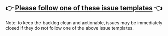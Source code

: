 ## 👉 [Please follow one of these issue templates](https://github.com/acme-iot/developer-setup/issues/new/choose) 👈

Note: to keep the backlog clean and actionable, issues may be immediately closed if they do not follow one of the above issue templates.
